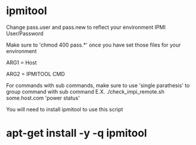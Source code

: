 # ipmitool

Change pass.user and pass.new to reflect your environment IPMI User/Password 

Make sure to 'chmod 400 pass.*' once you have set those files for your environment

ARG1 = Host

ARG2 = IPMITOOL CMD

For commands with sub commands, make sure to use 'single parathesis' to group command with sub command
E.X. ./check_impi_remote.sh some.host.com 'power status'



You will need to install ipmitool to use this script

# apt-get install -y -q ipmitool
